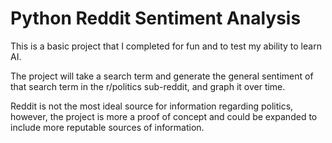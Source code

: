 # Python Reddit Sentiment Analysis

This is a basic project that I completed for fun and to test my ability to learn AI.

The project will take a search term and generate the general sentiment of that search term in the r/politics sub-reddit, and graph it over time.

Reddit is not the most ideal source for information regarding politics, however, the project is more a proof of concept and could be expanded to include more reputable sources of information.
